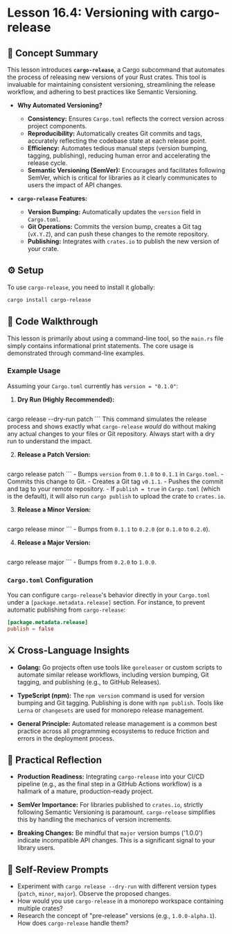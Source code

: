 # Lesson 16.4: Versioning with cargo-release

## 🧠 Concept Summary

This lesson introduces **`cargo-release`**, a Cargo subcommand that automates the process of releasing new versions of your Rust crates. This tool is invaluable for maintaining consistent versioning, streamlining the release workflow, and adhering to best practices like Semantic Versioning.

- **Why Automated Versioning?**
    - **Consistency:** Ensures `Cargo.toml` reflects the correct version across project components.
    - **Reproducibility:** Automatically creates Git commits and tags, accurately reflecting the codebase state at each release point.
    - **Efficiency:** Automates tedious manual steps (version bumping, tagging, publishing), reducing human error and accelerating the release cycle.
    - **Semantic Versioning (SemVer):** Encourages and facilitates following SemVer, which is critical for libraries as it clearly communicates to users the impact of API changes.

- **`cargo-release` Features:**
    - **Version Bumping:** Automatically updates the `version` field in `Cargo.toml`.
    - **Git Operations:** Commits the version bump, creates a Git tag (`vX.Y.Z`), and can push these changes to the remote repository.
    - **Publishing:** Integrates with `crates.io` to publish the new version of your crate.

## ⚙️ Setup

To use `cargo-release`, you need to install it globally:

```bash
cargo install cargo-release
```

## 🧩 Code Walkthrough

This lesson is primarily about using a command-line tool, so the `main.rs` file simply contains informational print statements. The core usage is demonstrated through command-line examples.

### Example Usage

Assuming your `Cargo.toml` currently has `version = "0.1.0"`:

1.  **Dry Run (Highly Recommended):**
    ```bash
cargo release --dry-run patch
    ```
    This command simulates the release process and shows exactly what `cargo-release` *would* do without making any actual changes to your files or Git repository. Always start with a dry run to understand the impact.

2.  **Release a Patch Version:**
    ```bash
cargo release patch
    ```
    -   Bumps `version` from `0.1.0` to `0.1.1` in `Cargo.toml`.
    -   Commits this change to Git.
    -   Creates a Git tag `v0.1.1`.
    -   Pushes the commit and tag to your remote repository.
    -   If `publish = true` in `Cargo.toml` (which is the default), it will also run `cargo publish` to upload the crate to `crates.io`.

3.  **Release a Minor Version:**
    ```bash
cargo release minor
    ```
    -   Bumps from `0.1.1` to `0.2.0` (or `0.1.0` to `0.2.0`).

4.  **Release a Major Version:**
    ```bash
cargo release major
    ```
    -   Bumps from `0.2.0` to `1.0.0`.

### `Cargo.toml` Configuration

You can configure `cargo-release`'s behavior directly in your `Cargo.toml` under a `[package.metadata.release]` section. For instance, to prevent automatic publishing from `cargo-release`:

```toml
[package.metadata.release]
publish = false
```

## ⚔️ Cross-Language Insights

- **Golang:** Go projects often use tools like `goreleaser` or custom scripts to automate similar release workflows, including version bumping, Git tagging, and publishing (e.g., to GitHub Releases).

- **TypeScript (npm):** The `npm version` command is used for version bumping and Git tagging. Publishing is done with `npm publish`. Tools like `Lerna` or `changesets` are used for monorepo release management.

- **General Principle:** Automated release management is a common best practice across all programming ecosystems to reduce friction and errors in the deployment process.

## 🚀 Practical Reflection

- **Production Readiness:** Integrating `cargo-release` into your CI/CD pipeline (e.g., as the final step in a GitHub Actions workflow) is a hallmark of a mature, production-ready project.

- **SemVer Importance:** For libraries published to `crates.io`, strictly following Semantic Versioning is paramount. `cargo-release` simplifies this by handling the mechanics of version increments.

- **Breaking Changes:** Be mindful that `major` version bumps ('1.0.0') indicate incompatible API changes. This is a significant signal to your library users.

## 🧩 Self-Review Prompts

- Experiment with `cargo release --dry-run` with different version types (`patch`, `minor`, `major`). Observe the proposed changes.
- How would you use `cargo-release` in a monorepo workspace containing multiple crates?
- Research the concept of "pre-release" versions (e.g., `1.0.0-alpha.1`). How does `cargo-release` handle them?
